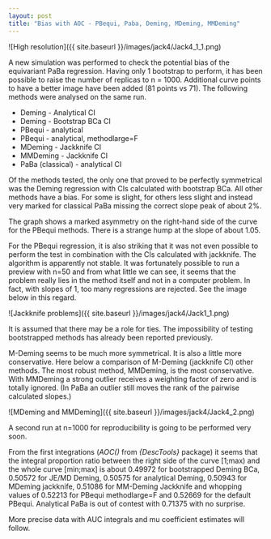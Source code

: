 ```yaml
---
layout: post
title: "Bias with AOC - PBequi, Paba, Deming, MDeming, MMDeming"
---
```


![High resolution]({{ site.baseurl }}/images/jack4/Jack4_1_1.png)

A new simulation was performed to check the potential bias of the equivariant PaBa regression. Having only 1 bootstrap to perform, it has been possible to raise the number of replicas to n = 1000. Additional curve points to have a better image have been added (81 points vs 71). The following methods were analysed on the same run. 

  - Deming - Analytical CI
  - Deming - Bootstrap BCa CI
  - PBequi - analytical
  - PBequi - analytical, methodlarge=F
  - MDeming - Jackknife CI
  - MMDeming - Jackknife CI
  - PaBa (classical) - analytical CI

Of the methods tested, the only one that proved to be perfectly symmetrical was the Deming regression with CIs calculated with bootstrap BCa. All other methods have a bias. For some is slight, for others less slight and instead very marked for classical PaBa missing the correct slope peak of about 2%.

The graph shows a marked asymmetry on the right-hand side of the curve for the PBequi methods. There is a strange hump at the slope of about 1.05.

For the PBequi regression, it is also striking that it was not even possible to perform the test in combination with the CIs calculated with jackknife. The algorithm is apparently not stable. It was fortunately possible to run a preview with n=50 and from what little we can see, it seems that the problem really lies in the method itself and not in a computer problem. In fact, with slopes of 1, too many regressions are rejected. See the image below in this regard.

![Jackknife problems]({{ site.baseurl }}/images/jack4/Jack1_1.png)

It is assumed that there may be a role for ties. The impossibility of testing bootstrapped methods has already been reported previously.

M-Deming seems to be much more symmetrical. It is also a little more conservative. Here below a comparison of M-Deming (jackknife CI) other methods. The most robust method, MMDeming, is the most conservative. With MMDeming a strong outlier receives a weighting factor of zero and is totally ignored. (In PaBa an outlier still moves the rank of the pairwise calculated slopes.)

![MDeming and MMDeming]({{ site.baseurl }}/images/jack4/Jack4_2.png)

A second run at n=1000 for reproducibility is going to be performed very soon.

From the first integrations (*AOC()* from *{DescTools}* package) it seems that the integral proportion ratio between the right side of the curve [1;max) and the whole curve [min;max] is about 0.49972 for bootstrapped Deming BCa, 0.50572 for JE/MD Deming,  0.50575 for analytical Deming, 0.50943 for MDeming jackknife, 0.51086 for MM-Deming Jackknife and whopping values of 0.52213 for PBequi methodlarge=F and 0.52669 for the default PBequi. Analytical PaBa is out of contest with 0.71375 with no surprise.

More precise data with AUC integrals and mu coefficient estimates will follow.